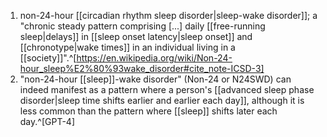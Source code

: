 1. non-24-hour [[circadian rhythm sleep disorder|sleep-wake disorder]]; a "chronic steady pattern comprising [...] daily [[free-running sleep|delays]] in [[sleep onset latency|sleep onset]] and [[chronotype|wake times]] in an individual living in a [[society]]".^[https://en.wikipedia.org/wiki/Non-24-hour_sleep%E2%80%93wake_disorder#cite_note-ICSD-3]
2. "non-24-hour [[sleep]]-wake disorder" (Non-24 or N24SWD) can indeed manifest as a pattern where a person's [[advanced sleep phase disorder|sleep time shifts earlier and earlier each day]], although it is less common than the pattern where [[sleep]] shifts later each day.^[GPT-4]